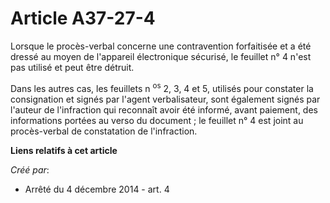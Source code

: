 # Article A37-27-4

Lorsque le procès-verbal concerne une contravention forfaitisée et a été dressé au moyen de l'appareil électronique sécurisé,
le feuillet n° 4 n'est pas utilisé et peut être détruit. 

Dans les autres cas, les feuillets n
    <sup>os</sup> 2, 3, 4 et 5, utilisés pour constater la consignation et signés par l'agent verbalisateur, sont également
signés par l'auteur de l'infraction qui reconnaît avoir été informé, avant paiement, des informations portées au verso du
document ; le feuillet n° 4 est joint au procès-verbal de constatation de l'infraction.

**Liens relatifs à cet article**

_Créé par_:

  - Arrêté du 4 décembre 2014 - art. 4
